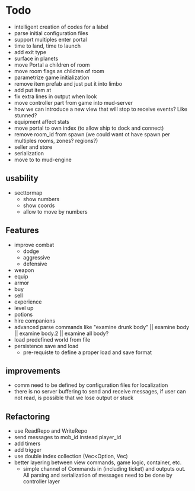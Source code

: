 # Todo

- intelligent creation of codes for a label
- parse initial configuration files
- support multiples enter portal
- time to land, time to launch
- add exit type
- surface in planets
- move Portal a children of room
- move room flags as children of room
- parametrize game initialization
- remove item prefab and just put it into limbo
- add put item at
- fix extra lines in output when look
- move controller part from game into mud-server
- how we can introduce a new view that will stop to receive events? Like stunned?
- equipment affect stats 
- move portal to own index (to allow ship to dock and connect)
- remove room_id from spawn (we could want ot have spawn per multiples rooms, zones? regions?)
- seller and store
- serialization 
- move to to mud-engine

## usability

- secttormap
    - show numbers
    - show coords
    - allow to move by numbers

## Features

- improve combat 
  - dodge
  - aggressive
  - defensive
- weapon
- equip
- armor
- buy 
- sell
- experience
- level up
- potions
- hire companions
- advanced parse commands like "examine drunk body" || examine body || examine body.2 || examine all body?
- load predefined world from file
- persistence save and load
  - pre-requiste to define a proper load and save format

## improvements

- comm need to be defined by configuration files for localization
- there is no server buffering to send and receive messages, if user can not read, is possible that we lose output or stuck

## Refactoring

- use ReadRepo<T> and WriteRepo<T>
- send messages to mob_id instead player_id
- add timers 
- add trigger
- use double index collection (Vec<Option<Secundaryid>, Vec<Component>)
- better layering between view commands, game logic, container, etc.
  - simple channel of Commands in (including ticket) and outputs out. All parsing and serialization of messages need to 
    be done by controller layer
